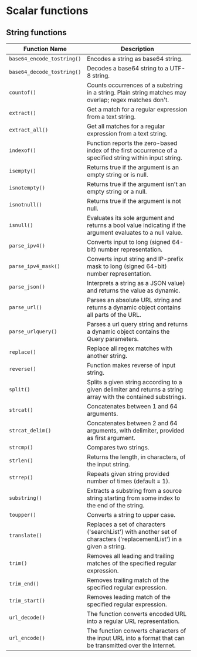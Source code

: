 <div class="axi-header">
  <h1>Scalar functions</h1>
</div>

## String functions

| **Function Name** | **Description**    |
|--------------|---------------------|
|`base64_encode_tostring()`|Encodes a string as base64 string.|
|`base64_decode_tostring()`|Decodes a base64 string to a UTF-8 string.|
|`countof()`|Counts occurrences of a substring in a string. Plain string matches may overlap; regex matches don't.|
|`extract()`|Get a match for a regular expression from a text string.|
|`extract_all()`|Get all matches for a regular expression from a text string.|
|`indexof()`|Function reports the zero-based index of the first occurrence of a specified string within input string.|
|`isempty()`|Returns true if the argument is an empty string or is null.|
|`isnotempty()`|Returns true if the argument isn't an empty string or a null.|
|`isnotnull()`|Returns true if the argument is not null.|
|`isnull()`|Evaluates its sole argument and returns a bool value indicating if the argument evaluates to a null value.|
|`parse_ipv4()`|Converts input to long (signed 64-bit) number representation.|
|`parse_ipv4_mask()`|Converts input string and IP-prefix mask to long (signed 64-bit) number representation.|
|`parse_json()`|Interprets a string as a JSON value) and returns the value as dynamic.|
|`parse_url()`|Parses an absolute URL string and returns a dynamic object contains all parts of the URL.|
|`parse_urlquery()`|Parses a url query string and returns a dynamic object contains the Query parameters.|
|`replace()`| Replace all regex matches with another string.|
|`reverse()`| Function makes reverse of input string.|
|`split()`| Splits a given string according to a given delimiter and returns a string array with the contained substrings.
| `strcat()`| Concatenates between 1 and 64 arguments.
|`strcat_delim()`	| Concatenates between 2 and 64 arguments, with delimiter, provided as first argument.
|`strcmp()`	| Compares two strings.
|`strlen()`	| Returns the length, in characters, of the input string.
|`strrep()`	| Repeats given string provided number of times (default = 1).
|`substring()`	| Extracts a substring from a source string starting from some index to the end of the string.
|`toupper()`	| Converts a string to upper case.
|`translate()`	| Replaces a set of characters ('searchList') with another set of characters ('replacementList') in a given a string.
|`trim()`	| Removes all leading and trailing matches of the specified regular expression.
|`trim_end()`	| Removes trailing match of the specified regular expression.
|`trim_start()`	| Removes leading match of the specified regular expression.
|`url_decode()`	| The function converts encoded URL into a regular URL representation.
|`url_encode()`	| The function converts characters of the input URL into a format that can be transmitted over the Internet.